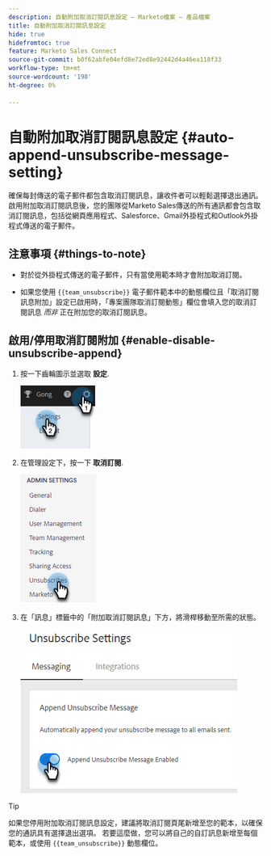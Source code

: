```yaml
---
description: 自動附加取消訂閱訊息設定 — Marketo檔案 — 產品檔案
title: 自動附加取消訂閱訊息設定
hide: true
hidefromtoc: true
feature: Marketo Sales Connect
source-git-commit: b0f62abfe04efd8e72ed8e92442d4a46ea118f33
workflow-type: tm+mt
source-wordcount: '198'
ht-degree: 0%

---
```


# 自動附加取消訂閱訊息設定 {#auto-append-unsubscribe-message-setting}

確保每封傳送的電子郵件都包含取消訂閱訊息，讓收件者可以輕鬆選擇退出通訊。 啟用附加取消訂閱訊息後，您的團隊從Marketo Sales傳送的所有通訊都會包含取消訂閱訊息，包括從網頁應用程式、Salesforce、Gmail外掛程式和Outlook外掛程式傳送的電子郵件。

## 注意事項 {#things-to-note}

* 對於從外掛程式傳送的電子郵件，只有當使用範本時才會附加取消訂閱。

* 如果您使用 `{{team_unsubscribe}}` 電子郵件範本中的動態欄位且「取消訂閱訊息附加」設定已啟用時，「專案團隊取消訂閱動態」欄位會填入您的取消訂閱訊息 _而非_ 正在附加您的取消訂閱訊息。

## 啟用/停用取消訂閱附加 {#enable-disable-unsubscribe-append}

1. 按一下齒輪圖示並選取 **設定**.

   ![](assets/auto-append-unsubscribe-message-setting-1.png)

1. 在管理設定下，按一下 **取消訂閱**.

   ![](assets/auto-append-unsubscribe-message-setting-2.png)

1. 在「訊息」標籤中的「附加取消訂閱訊息」下方，將滑桿移動至所需的狀態。

   ![](assets/auto-append-unsubscribe-message-setting-3.png)

>[!TIP]
>
>如果您停用附加取消訂閱訊息設定，建議將取消訂閱頁尾新增至您的範本，以確保您的通訊具有選擇退出選項。 若要這麼做，您可以將自己的自訂訊息新增至每個範本，或使用 `{{team_unsubscribe}}` 動態欄位。
